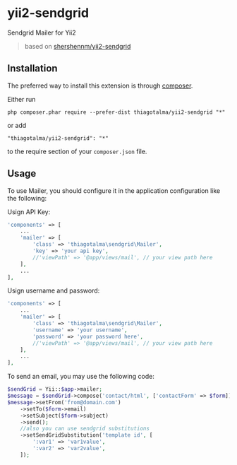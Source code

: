 yii2-sendgrid
=============
Sendgrid Mailer for Yii2

> based on [shershennm/yii2-sendgrid](https://github.com/shershennm/yii2-sendgrid.git)

Installation
------------

The preferred way to install this extension is through [composer](http://getcomposer.org/download/).

Either run

```
php composer.phar require --prefer-dist thiagotalma/yii2-sendgrid "*"
```

or add

```
"thiagotalma/yii2-sendgrid": "*"
```

to the require section of your `composer.json` file.

Usage
-----
To use Mailer, you should configure it in the application configuration like the following:

Usign API Key:
```php
'components' => [
    ...
    'mailer' => [
        'class' => 'thiagotalma\sendgrid\Mailer',
        'key' => 'your api key',
        //'viewPath' => '@app/views/mail', // your view path here
    ],
    ...
],
```

Usign username and password:
```php
'components' => [
    ...
    'mailer' => [
        'class' => 'thiagotalma\sendgrid\Mailer',
        'username' => 'your username',
        'password' => 'your password here',
        //'viewPath' => '@app/views/mail', // your view path here
    ],
    ...
],
```

To send an email, you may use the following code:
```php
$sendGrid = Yii::$app->mailer;
$message = $sendGrid->compose('contact/html', ['contactForm' => $form])
$message->setFrom('from@domain.com')
	->setTo($form->email)
	->setSubject($form->subject)
	->send();
	//also you can use sendgrid substitutions
	->setSendGridSubstitution('template id', [
		':var1' => 'var1value',
		':var2' => 'var2value',
	]);
```